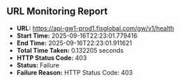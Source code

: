 ## URL Monitoring Report

- **URL:** https://api-gw1-prod1.fisglobal.com/gw/v1/health
- **Start Time:** 2025-09-16T22:23:01.779416
- **End Time:** 2025-09-16T22:23:01.911621
- **Total Time Taken:** 0.132205 seconds
- **HTTP Status Code:** 403
- **Status:** Failure
- **Failure Reason:** HTTP Status Code: 403
